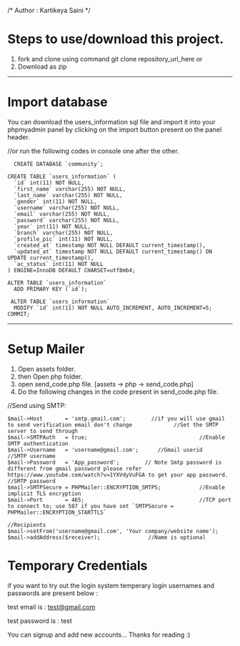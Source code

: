 /* Author : Kartikeya Saini */


# Steps to use/download this project.
1. fork and clone using command git clone repository_url_here
or 
2. Download as zip



*******************************************************************************
# Import database
You can download the users_information sql file and import it into your phpmyadmin panel by clicking on the import button present on the panel header.


 //or run the following codes in console one after the other.
 
      CREATE DATABASE `community`;

    CREATE TABLE `users_information` (
      `id` int(11) NOT NULL,
      `first_name` varchar(255) NOT NULL,
      `last_name` varchar(255) NOT NULL,
      `gender` int(11) NOT NULL,
      `username` varchar(255) NOT NULL,
      `email` varchar(255) NOT NULL,
      `password` varchar(255) NOT NULL,
      `year` int(11) NOT NULL,
      `branch` varchar(255) NOT NULL,
      `profile_pic` int(11) NOT NULL,
      `created_at` timestamp NOT NULL DEFAULT current_timestamp(),
      `updated_at` timestamp NOT NULL DEFAULT current_timestamp() ON UPDATE current_timestamp(),
      `ac_status` int(11) NOT NULL
    ) ENGINE=InnoDB DEFAULT CHARSET=utf8mb4;

    ALTER TABLE `users_information`
      ADD PRIMARY KEY (`id`);

     ALTER TABLE `users_information`
      MODIFY `id` int(11) NOT NULL AUTO_INCREMENT, AUTO_INCREMENT=5;
    COMMIT;

*******************************************************************************

# Setup Mailer
1. Open assets folder.
2. then Open php folder.
3. open send_code.php file. [assets -> php -> send_code.php]
4. Do the following changes in the code present in send_code.php file.

//Send using SMTP:

    $mail->Host       = 'smtp.gmail.com';        //if you will use gmail to send verification email don't change             //Set the SMTP server to send through
    $mail->SMTPAuth   = true;                                   //Enable SMTP authentication
    $mail->Username   = 'username@gmail.com';      //Gmail userid              //SMTP username
    $mail->Password   = 'App_password';        // Note Smtp password is different from gmail password please refer https://www.youtube.com/watch?v=1YXVdyVuFGA to get your app password.                      //SMTP password
    $mail->SMTPSecure = PHPMailer::ENCRYPTION_SMTPS;            //Enable implicit TLS encryption
    $mail->Port       = 465;                                    //TCP port to connect to; use 587 if you have set `SMTPSecure = PHPMailer::ENCRYPTION_STARTTLS`

    //Recipients
    $mail->setFrom('username@gmail.com', 'Your company/website name');
    $mail->addAddress($receiver);               //Name is optional
    
    
# Temporary Credentials
if you want to try out the login system temperary login usernames and passwords are present below :

test email is : test@gmail.com 

test password is : test

You can signup and add new accounts...
Thanks for reading :)


